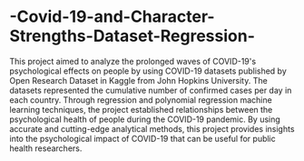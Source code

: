 # -Covid-19-and-Character-Strengths-Dataset-Regression-

This project aimed to analyze the prolonged waves of COVID-19's psychological effects on people by using COVID-19 datasets published by Open Research Dataset in Kaggle from John Hopkins University. The datasets represented the cumulative number of confirmed cases per day in each country. Through regression and polynomial regression machine learning techniques, the project established relationships between the psychological health of people during the COVID-19 pandemic. By using accurate and cutting-edge analytical methods, this project provides insights into the psychological impact of COVID-19 that can be useful for public health researchers.
